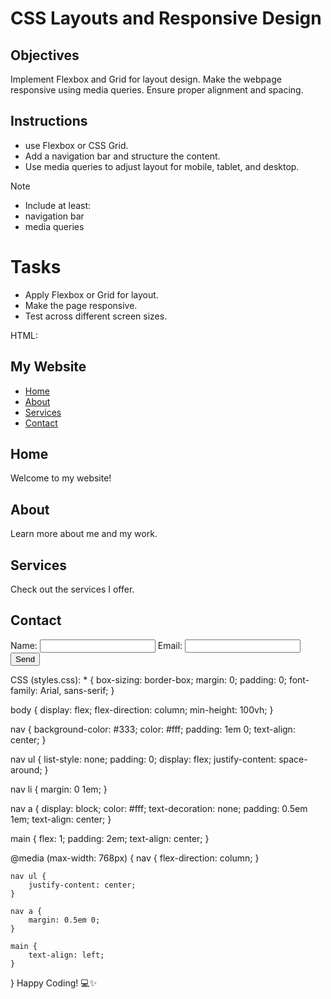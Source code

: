 # CSS Layouts and Responsive Design

## Objectives

Implement Flexbox and Grid for layout design.
Make the webpage responsive using media queries.
Ensure proper alignment and spacing.

## Instructions

- use Flexbox or CSS Grid.
- Add a navigation bar and structure the content.
- Use media queries to adjust layout for mobile, tablet, and desktop.

>[!NOTE]
>  - Include at least:
>  - navigation bar
>  - media queries

# Tasks

- Apply Flexbox or Grid for layout.
- Make the page responsive.
- Test across different screen sizes.


HTML:
<!DOCTYPE html>
<html lang="en">
<head>
    <meta charset="UTF-8">
    <meta name="viewport" content="width=device-width, initial-scale=1.0">
    <title>Responsive Navigation</title>
    <link rel="stylesheet" href="styles.css">
</head>
<body>
    <nav>
        <h1>My Website</h1>
        <ul>
            <li><a href="#home">Home</a></li>
            <li><a href="#about">About</a></li>
            <li><a href="#services">Services</a></li>
            <li><a href="#contact">Contact</a></li>
        </ul>
    </nav>
    <main>
        <h2 id="home">Home</h2>
        <p>Welcome to my website!</p>
        <h2 id="about">About</h2>
        <p>Learn more about me and my work.</p>
        <h2 id="services">Services</h2>
        <p>Check out the services I offer.</p>
        <h2 id="contact">Contact</h2>
        <form>
            <label for="name">Name:</label>
            <input type="text" id="name" name="name">
            <label for="email">Email:</label>
            <input type="email" id="email" name="email">
            <input type="submit" value="Send">
        </form>
    </main>
</body>
</html>
CSS (styles.css):
* {
    box-sizing: border-box;
    margin: 0;
    padding: 0;
    font-family: Arial, sans-serif;
}

body {
    display: flex;
    flex-direction: column;
    min-height: 100vh;
}

nav {
    background-color: #333;
    color: #fff;
    padding: 1em 0;
    text-align: center;
}

nav ul {
    list-style: none;
    padding: 0;
    display: flex;
    justify-content: space-around;
}

nav li {
    margin: 0 1em;
}

nav a {
    display: block;
    color: #fff;
    text-decoration: none;
    padding: 0.5em 1em;
    text-align: center;
}

main {
    flex: 1;
    padding: 2em;
    text-align: center;
}

@media (max-width: 768px) {
    nav {
        flex-direction: column;
    }

    nav ul {
        justify-content: center;
    }

    nav a {
        margin: 0.5em 0;
    }

    main {
        text-align: left;
    }
}
Happy Coding! 💻✨
